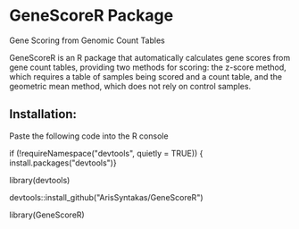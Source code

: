 # GeneScoreR Package
Gene Scoring from Genomic Count Tables

GeneScoreR is an R package that automatically calculates gene scores from gene count tables, providing two methods for scoring: the z-score method, which requires a table of samples being scored and a count table, and the geometric mean method, which does not rely on control samples.

## Installation:

Paste the following code into the R console

if (!requireNamespace("devtools", quietly = TRUE)) {
  install.packages("devtools")}
  
library(devtools)

devtools::install_github("ArisSyntakas/GeneScoreR")

library(GeneScoreR)
